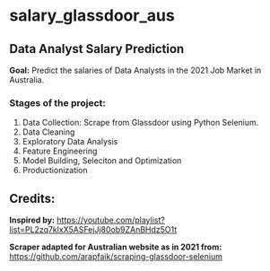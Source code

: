 # salary_glassdoor_aus

## Data Analyst Salary Prediction
**Goal:** Predict the salaries of Data Analysts in the 2021 Job Market in Australia.

### Stages of the project:
1. Data Collection: Scrape from Glassdoor using Python Selenium.
2. Data Cleaning
3. Exploratory Data Analysis
4. Feature Engineering
5. Model Building, Seleciton and Optimization
6. Productionization


## Credits:
**Inspired by:** https://youtube.com/playlist?list=PL2zq7klxX5ASFejJj80ob9ZAnBHdz5O1t

**Scraper adapted for Australian website as in 2021 from:** https://github.com/arapfaik/scraping-glassdoor-selenium
